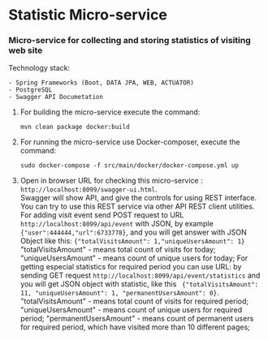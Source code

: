 # **Statistic Micro-service**
    
### Micro-service for collecting and storing statistics of visiting web site

Technology stack:
    
    - Spring Frameworks (Boot, DATA JPA, WEB, ACTUATOR)
    - PostgreSQL
    - Swagger API Documetation  
 

 1. For building the micro-service execute the command:
   
    `mvn clean package docker:build`
    
 2. For running the micro-service use Docker-composer, execute the command:
    
    `sudo docker-compose -f src/main/docker/docker-compose.yml up`
   
 3. Open in browser URL for checking this micro-service : `http://localhost:8099/swagger-ui.html`.  
   Swagger will show API, and give the controls for using REST interface. You can try to use this REST service via other API REST client utilities. For adding visit event send POST request to URL `http://localhost:8099/api/event` with JSON, by example `{"user":444444,"url":6733778}`, and you will get answer with JSON Object like this: `{"totalVisitsAmount": 1,"uniqueUsersAmount": 1}`  "totalVisitsAmount" - means total count of visits for today; "uniqueUsersAmount" - means count of unique users for today;
   For getting especial statistics for required period you can use URL: by sending GET request `http://localhost:8099/api/event/statistics` and you will get JSON object with statistic, like this ` {"totalVisitsAmount": 11, "uniqueUsersAmount": 1, "permanentUsersAmount": 0}`. 
    "totalVisitsAmount" - means total count of visits for required period;
    "uniqueUsersAmount" - means count of unique users for required period;
    "permanentUsersAmount" - means count of permanent users for required period, which have visited more than 10 different pages;
 